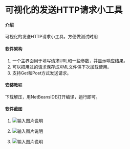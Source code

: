 # 可视化的发送HTTP请求小工具

#### 介绍
可视化的发送HTTP请求小工具，方便做测试时用

#### 软件架构
1. 一个主界面用于填写请求URL和一些参数，并显示响应结果。
2. 可以把用过的请求保存成XML文件供下次加载使用。
3. 支持Get和Post方式发送请求。

#### 安装教程

下载解压，用NetBeansIDE打开编译，运行即可。

#### 软件截图
1. ![输入图片说明](https://images.gitee.com/uploads/images/2019/0507/193752_4a36d60a_76449.png "http1.png")

2. ![输入图片说明](https://images.gitee.com/uploads/images/2019/0507/193802_a5ea9557_76449.png "http2.png")

3. ![输入图片说明](https://images.gitee.com/uploads/images/2019/0507/193812_d5d8e789_76449.png "http3.png")
